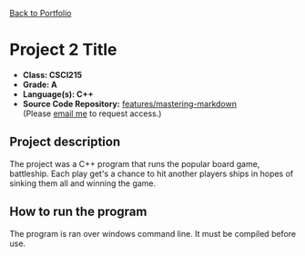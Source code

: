 [Back to Portfolio](./)

Project 2 Title
===============

-   **Class: CSCI215** 
-   **Grade: A** 
-   **Language(s): C++** 
-   **Source Code Repository:** [features/mastering-markdown](https://github.com/tylerpoor05/SeniorProject)  
    (Please [email me](mailto:example@csustudent.net?subject=GitHub%20Access) to request access.)

## Project description

The project was a C++ program that runs the popular board game, battleship. Each play get's a chance to hit another players ships in hopes of sinking them all and winning the game.

## How to run the program

The program is ran over windows command line. It must be compiled before use.
